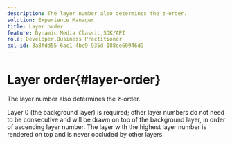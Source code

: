 ```yaml
---
description: The layer number also determines the z-order.
solution: Experience Manager
title: Layer order
feature: Dynamic Media Classic,SDK/API
role: Developer,Business Practitioner
exl-id: 3a8fdd55-6ac1-4bc9-935d-188ee60946d9
---
```

# Layer order{#layer-order}

The layer number also determines the z-order.

Layer 0 (the background layer) is required; other layer numbers do not need to be consecutive and will be drawn on top of the background layer, in order of ascending layer number. The layer with the highest layer number is rendered on top and is never occluded by other layers.
